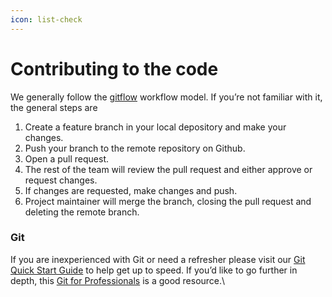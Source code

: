 ```yaml
---
icon: list-check
---
```


# Contributing to the code

We generally follow the [gitflow](https://www.atlassian.com/git/tutorials/comparing-workflows/gitflow-workflow) workflow model.  If you’re not familiar with it, the general steps are

1. Create a feature branch in your local depository and make your changes.
2. Push your branch to the remote repository on Github.
3. Open a pull request.
4. The rest of the team will review the pull request and either approve or request changes.
5. If changes are requested, make changes and push.
6. Project maintainer will merge the branch, closing the pull request and deleting the remote branch.

### Git

If you are inexperienced with Git or need a refresher please visit our [Git Quick Start Guide](https://github.com/ajhollid/bluewave_collaborative_git) to help get up to speed.  If you’d like to go further in depth, this [Git for Professionals](https://youtu.be/Uszj_k0DGsg?si=6rOWEQOMxmwhnb-K) is a good resource.\
